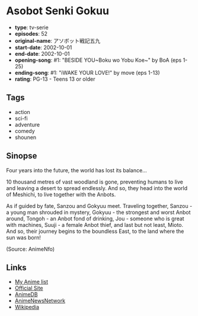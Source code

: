 # Asobot Senki Gokuu

-   **type**: tv-serie
-   **episodes**: 52
-   **original-name**: アソボット戦記五九
-   **start-date**: 2002-10-01
-   **end-date**: 2002-10-01
-   **opening-song**: #1: "BESIDE YOU~Boku wo Yobu Koe~" by BoA (eps 1-25)
-   **ending-song**: #1: "iWAKE YOUR LOVE!" by move (eps 1-13)
-   **rating**: PG-13 - Teens 13 or older

## Tags

-   action
-   sci-fi
-   adventure
-   comedy
-   shounen

## Sinopse

Four years into the future, the world has lost its balance...

10 thousand metres of vast woodland is gone, preventing humans to live and leaving a desert to spread endlessly. And so, they head into the world of Meshichi, to live together with the Anbots.

As if guided by fate, Sanzou and Gokyuu meet. Traveling together, Sanzou - a young man shrouded in mystery, Gokyuu - the strongest and worst Anbot around, Tongoh - an Anbot fond of drinking, Jou - someone who is great with machines, Suuji - a female Anbot thief, and last but not least, Mioto. And so, their journey begins to the boundless East, to the land where the sun was born!

(Source: AnimeNfo)

## Links

-   [My Anime list](https://myanimelist.net/anime/3193/Asobot_Senki_Gokuu)
-   [Official Site](http://www.tv-tokyo.co.jp/anime/59/)
-   [AnimeDB](http://anidb.info/perl-bin/animedb.pl?show=anime&aid=1521)
-   [AnimeNewsNetwork](http://www.animenewsnetwork.com/encyclopedia/anime.php?id=1821)
-   [Wikipedia](https://en.wikipedia.org/wiki/Monkey_Typhoon)
